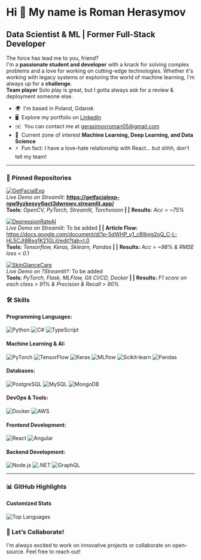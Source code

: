 Hi 👋 My name is Roman Herasymov
================================

Data Scientist & ML | Former Full-Stack Developer
---------------------------------

The force has lead me to you, friend? \
I'm a **passionate student and developer** with a knack for solving complex problems and a love for working on cutting-edge technologies. Whether it's working with legacy systems or exploring the world of machine learning, I'm always up for a **challenge**.  \
**Team player** Solo play is great, but I gotta always ask for a review & deployment someone else.

* 🌍  I'm based in Poland, Gdansk
* 🖥️  Explore my portfolio on [LinkedIn](http://https://www.linkedin.com/in/roman-herasymov)
* ✉️  You can contact me at [gerasimovroman05@gmail.com](mailto:gerasimovroman05@gmail.com)
* 🧠  Current zone of interest **Machine Learning, Deep Learning, and Data Science** 
* ⚡  Fun fact: I have a love-hate relationship with React... but shhh, don't tell my team!
 
---

### 📌 Pinned Repositories  

[![GetFacialExp](https://github-readme-stats.vercel.app/api/pin/?username=hunternopen&repo=GetFacialExp&theme=radical)](https://github.com/hunternopen/GetFacialExp)  
*Live Demo on Streamlit:* __https://getfacialexp-rqw9yzkesyy6qct3dwrowv.streamlit.app/__ <br/>
**Tools:** *OpenCV, PyTorch, Streamlit, Torchvision* **| |** **Results:** *Acc = ~75%*

[![DepressionRateAI](https://github-readme-stats.vercel.app/api/pin/?username=hunternopen&repo=DepressionRateAI&theme=radical)](https://github.com/hunternopen/DepressionRateAI)  
*Live Demo on Streamlit:* To be added  **| |** **Article Flow:** https://docs.google.com/document/d/1p-5dWHP_y1_cB9ojg2oQ_C-L-HL5CJt8Bsg1K21GLjI/edit?tab=t.0<br/>
**Tools:** *Tensorflow, Keras, Sklearn, Pandas* **| |** **Results:** *Acc = ~98% & RMSE loss < 0.1*

[![SkinGlanceCare](https://github-readme-stats.vercel.app/api/pin/?username=hunternopen&repo=SkinGlanceCare&theme=radical)](https://github.com/hunternopen/SkinGlanceCare)  
*Live Demo on ?Streamlit?:* To be added<br/>
**Tools:** *PyTorch, Flask, MLFlow, Git CI/CD, Docker* **| |** **Results:** *F1 score on each class > 91% & Precision & Recall > 90%*

### 🛠 Skills  

#### **Programming Languages:**  
![Python](https://img.shields.io/badge/Python-%233776AB.svg?style=for-the-badge&logo=python&logoColor=white) 
![C#](https://img.shields.io/badge/C%23-%23239120.svg?style=for-the-badge&logo=c-sharp&logoColor=white) 
![TypeScript](https://img.shields.io/badge/TypeScript-%23007ACC.svg?style=for-the-badge&logo=typescript&logoColor=white)

#### **Machine Learning & AI:**  
![PyTorch](https://img.shields.io/badge/PyTorch-EE4C2C.svg?style=for-the-badge&logo=pytorch&logoColor=white)
![TensorFlow](https://img.shields.io/badge/TensorFlow-FF6F00.svg?style=for-the-badge&logo=tensorflow&logoColor=white)
![Keras](https://img.shields.io/badge/Keras-D00000.svg?style=for-the-badge&logo=keras&logoColor=white)
![MLflow](https://img.shields.io/badge/MLflow-0194E2.svg?style=for-the-badge&logo=mlflow&logoColor=white)
![Scikit‑learn](https://img.shields.io/badge/Scikit--learn-%23F7931E.svg?style=for-the-badge&logo=scikit-learn&logoColor=white)
![Pandas](https://img.shields.io/badge/Pandas-150458.svg?style=for-the-badge&logo=pandas&logoColor=white)

#### **Databases:**  
![PostgreSQL](https://img.shields.io/badge/PostgreSQL-%23336791.svg?style=for-the-badge&logo=postgresql&logoColor=white) 
![MySQL](https://img.shields.io/badge/MySQL-%234479A1.svg?style=for-the-badge&logo=mysql&logoColor=white) 
![MongoDB](https://img.shields.io/badge/MongoDB-%2347A248.svg?style=for-the-badge&logo=mongodb&logoColor=white)  

#### **DevOps & Tools:**  
![Docker](https://img.shields.io/badge/Docker-%232496ED.svg?style=for-the-badge&logo=docker&logoColor=white)
![AWS](https://img.shields.io/badge/AWS-%23FF9900.svg?style=for-the-badge&logo=amazon-aws&logoColor=white) 

#### **Frontend Development:**
![React](https://img.shields.io/badge/React-%2361DAFB.svg?style=for-the-badge&logo=react&logoColor=black)
![Angular](https://img.shields.io/badge/Angular-%23DD0031.svg?style=for-the-badge&logo=angular&logoColor=white)  

#### **Backend Development:**  
![Node.js](https://img.shields.io/badge/Node.js-%23339933.svg?style=for-the-badge&logo=node.js&logoColor=white)
![.NET](https://img.shields.io/badge/.NET-%23512BD4.svg?style=for-the-badge&logo=dotnet&logoColor=white)
![GraphQL](https://img.shields.io/badge/GraphQL-%23E10098.svg?style=for-the-badge&logo=graphql&logoColor=white)    

---

### 📊 GitHub Highlights  

#### **Customized Stats**  

![Top Languages](https://github-readme-stats.vercel.app/api/top-langs/?username=hunternopen&layout=compact&hide=html,css,php&langs_count=6&theme=tokyonight)

### 🤝 Let’s Collaborate!  
I'm always excited to work on innovative projects or collaborate on open-source. Feel free to reach out!  
